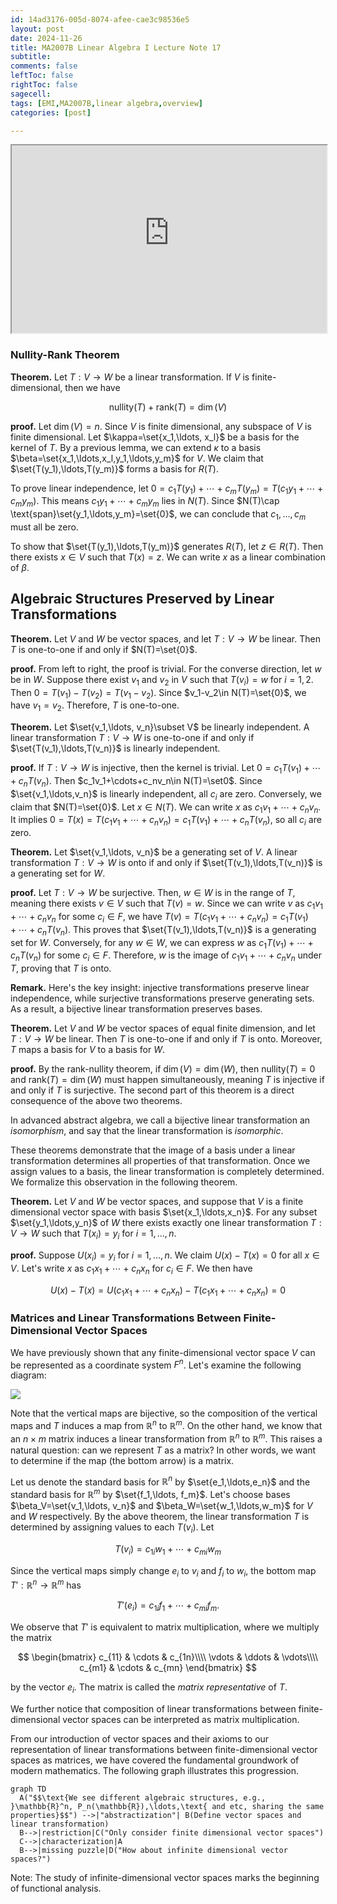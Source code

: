 ```yaml
---
id: 14ad3176-005d-8074-afee-cae3c98536e5
layout: post
date: 2024-11-26
title: MA2007B Linear Algebra I Lecture Note 17
subtitle: 
comments: false
leftToc: false
rightToc: false
sagecell: 
tags: [EMI,MA2007B,linear algebra,overview]
categories: [post]

---
```


<iframe src="https://deserted-fridge-1ed.notion.site/MA2007B-Linear-Algebra-I-Lecture-Note-17-14ad3176005d8074afeecae3c98536e5" width="100%" height="300">
  <p>Your browser does not support iframes.</p>
</iframe>

### Nullity-Rank Theorem


**Theorem.** Let $T:V\to W$ be a linear transformation. If $V$ is finite-dimensional, then we have


$$
\text{nullity}(T)+\text{rank}(T)=\dim(V)
$$


**proof.** Let $\dim(V)=n$. Since $V$ is finite dimensional, any subspace of $V$ is finite dimensional. Let $\kappa=\set{x_1,\ldots, x_l}$ be a basis for the kernel of $T$. By a previous lemma, we can extend $\kappa$ to a basis $\beta=\set{x_1,\ldots,x_l,y_1,\ldots,y_m}$ for $V$. We claim that $\set{T(y_1),\ldots,T(y_m)}$ forms a basis for $R(T)$.


To prove linear independence, let $0=c_1T(y_1)+\cdots+c_mT(y_m)=T(c_1y_1+\cdots+c_my_m)$. This means $c_1y_1+\cdots+c_my_m$ lies in $N(T)$. Since $N(T)\cap \text{span}\set{y_1,\ldots,y_m}=\set{0}$, we can conclude that $c_1,\ldots, c_m$ must all be zero.


To show that $\set{T(y_1),\ldots,T(y_m)}$ generates $R(T)$, let $z\in R(T)$. Then there exists $x\in V$ such that $T(x)=z$. We can write $x$ as a linear combination of $\beta$.


## Algebraic Structures Preserved by Linear Transformations


**Theorem.** Let $V$ and $W$ be vector spaces, and let $T:V\to W$ be linear. Then $T$ is one-to-one if and only if $N(T)=\set{0}$.


**proof.** From left to right, the proof is trivial. For the converse direction, let $w$ be in $W$. Suppose there exist $v_1$ and $v_2$ in $V$ such that $T(v_i)=w$ for $i=1,2$. Then $0=T(v_1)-T(v_2)=T(v_1-v_2)$. Since $v_1-v_2\in N(T)=\set{0}$, we have $v_1=v_2$. Therefore, $T$ is one-to-one.


**Theorem.** Let $\set{v_1,\ldots, v_n}\subset V$ be linearly independent. A linear transformation $T:V\to W$ is one-to-one if and only if $\set{T(v_1),\ldots,T(v_n)}$ is linearly independent.


**proof.** If $T:V\to W$ is injective, then the kernel is trivial. Let $0=c_1T(v_1)+\cdots+c_nT(v_n)$. Then $c_1v_1+\cdots+c_nv_n\in N(T)=\set0$. Since $\set{v_1,\ldots,v_n}$ is linearly independent, all $c_i$ are zero. Conversely, we claim that $N(T)=\set{0}$. Let $x\in N(T)$. We can write $x$ as $c_1v_1+\cdots+c_nv_n$. It implies $0=T(x)=T(c_1v_1+\cdots+c_nv_n)=c_1T(v_1)+\cdots+c_nT(v_n)$, so all $c_i$ are zero.


**Theorem.** Let $\set{v_1,\ldots, v_n}$ be a generating set of $V$. A linear transformation $T:V\to W$ is onto if and only if $\set{T(v_1),\ldots,T(v_n)}$ is a generating set for $W$. 


**proof.** Let $T:V\to W$ be surjective. Then, $w\in W$ is in the range of $T$, meaning there exists $v\in V$ such that $T(v)=w$. Since we can write $v$ as $c_1v_1+\cdots +c_nv_n$ for some $c_i\in F$, we have $T(v)=T(c_1v_1+\cdots+c_nv_n)=c_1T(v_1)+\cdots+c_nT(v_n)$. This proves that $\set{T(v_1),\ldots,T(v_n)}$ is a generating set for $W$. Conversely, for any $w\in W$, we can express $w$ as $c_1T(v_1)+\cdots+c_nT(v_n)$ for some $c_i\in F$. Therefore, $w$ is the image of $c_1v_1+\cdots+c_nv_n$ under $T$, proving that $T$ is onto.


**Remark.** Here's the key insight: injective transformations preserve linear independence, while surjective transformations preserve generating sets. As a result, a bijective linear transformation preserves bases.


**Theorem.** Let $V$ and $W$ be vector spaces of equal finite dimension, and let $T:V\to W$ be linear. Then $T$ is one-to-one if and only if $T$ is onto. Moreover, $T$ maps a basis for $V$ to a basis for $W$.


**proof.** By the rank-nullity theorem, if $\dim(V)=\dim(W)$, then $\text{nullity}(T)=0$ and $\text{rank}(T)=\dim(W)$ must happen simultaneously, meaning $T$ is injective if and only if $T$ is surjective. The second part of this theorem is a direct consequence of the above two theorems.


In advanced abstract algebra, we call a bijective linear transformation an _isomorphism_, and say that the linear transformation is _isomorphic_.


These theorems demonstrate that the image of a basis under a linear transformation determines all properties of that transformation. Once we assign values to a basis, the linear transformation is completely determined. We formalize this observation in the following theorem.


**Theorem.** Let $V$ and $W$ be vector spaces, and suppose that $V$ is a finite dimensional vector space with basis $\set{x_1,\ldots,x_n}$. For any subset $\set{y_1,\ldots,y_n}$ of $W$ there exists exactly one linear transformation $T:V\to W$ such that $T(x_i)=y_i$ for $i=1,\ldots, n$.


**proof.** Suppose $U(x_i)=y_i$ for $i=1,\ldots,n$. We claim $U(x)-T(x)=0$ for all $x\in V$. Let's write $x$ as $c_1x_1+\cdots+c_nx_n$ for $c_i\in F$. We then have


$$
U(x)-T(x)=U(c_1x_1+\cdots+c_nx_n)-T(c_1x_1+\cdots+c_nx_n)=0
$$


### Matrices and Linear Transformations Between Finite-Dimensional Vector Spaces


We have previously shown that any finite-dimensional vector space $V$ can be represented as a coordinate system $F^n$. Let's examine the following diagram:


![](https://junwenwaynepeng.github.io/assets/img/posts/2024-11-27-01.png)


Note that the vertical maps are bijective, so the composition of the vertical maps and $T$ induces a map from $\mathbb{R}^n$ to $\mathbb{R}^m$. On the other hand, we know that an $n\times m$ matrix induces a linear transformation from $\mathbb{R}^n$ to $\mathbb{R}^m$. This raises a natural question: can we represent $T$ as a matrix? In other words, we want to determine if the map (the bottom arrow) is a matrix.


Let us denote the standard basis for $\mathbb{R}^n$ by $\set{e_1,\ldots,e_n}$ and the standard basis for $\mathbb{R}^m$ by $\set{f_1,\ldots, f_m}$. Let's choose bases $\beta_V=\set{v_1,\ldots, v_n}$ and $\beta_W=\set{w_1,\ldots,w_m}$ for $V$ and $W$ respectively. By the above theorem, the linear transformation $T$ is determined by assigning values to each $T(v_i)$. Let


$$
T(v_i)=c_{1i}w_1+\cdots+c_{mi}w_m
$$


Since the vertical maps simply change $e_i$ to $v_i$ and $f_i$ to $w_i$, the bottom map $T':\mathbb{R}^n\to \mathbb{R}^m$ has


$$
T'(e_i)=c_{1i}f_1+\cdots+c_{mi}f_m.
$$


We observe that $T'$ is equivalent to matrix multiplication, where we multiply the matrix


$$
\begin{bmatrix}
c_{11} & \cdots & c_{1n}\\\\
\vdots & \ddots & \vdots\\\\
c_{m1} & \cdots & c_{mn}
\end{bmatrix}
$$


by the vector $e_i$. The matrix is called the _matrix representative_ of $T$.


We further notice that composition of linear transformations between finite-dimensional vector spaces can be interpreted as matrix multiplication. 


From our introduction of vector spaces and their axioms to our representation of linear transformations between finite-dimensional vector spaces as matrices, we have covered the fundamental groundwork of modern mathematics. The following graph illustrates this progression.


```mermaid
graph TD
  A("$$\text{We see different algebraic structures, e.g., }\mathbb{R}^n, P_n(\mathbb{R}),\ldots,\text{ and etc, sharing the same properties}$$") -->|"abstractization"| B(Define vector spaces and linear transformation)
  B-->|restriction|C("Only consider finite dimensional vector spaces")
  C-->|characterization|A
  B-->|missing puzzle|D("How about infinite dimensional vector spaces?")
```


Note: The study of infinite-dimensional vector spaces marks the beginning of functional analysis.

